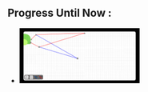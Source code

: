 ## Progress Until Now : 

- <img src="progress_until_now/progress1.png" alt="progress1" width="50%" />